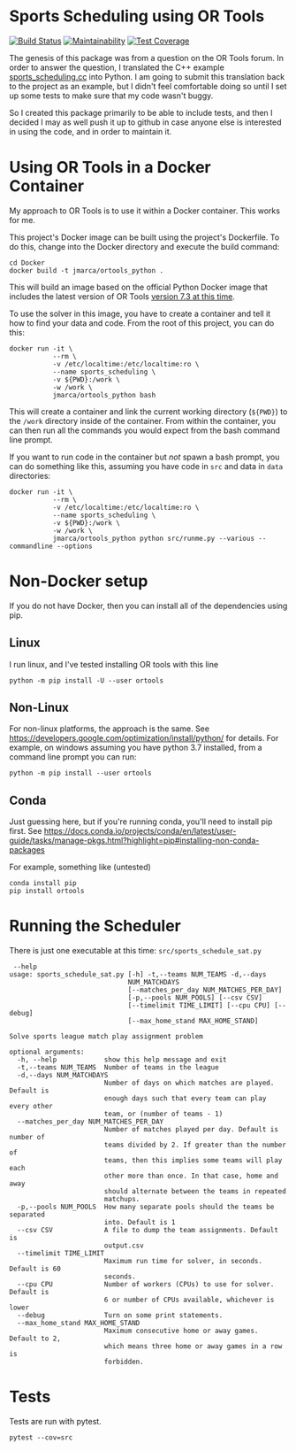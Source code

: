 # Sports Scheduling using OR Tools

[![Build Status](https://travis-ci.org/jmarca/sports_scheduling.svg?branch=master)](https://travis-ci.org/jmarca/sports_scheduling)
[![Maintainability](https://api.codeclimate.com/v1/badges/d8a7d84efe5ec1bbce06/maintainability)](https://codeclimate.com/github/jmarca/sports_scheduling/maintainability)
[![Test Coverage](https://api.codeclimate.com/v1/badges/d8a7d84efe5ec1bbce06/test_coverage)](https://codeclimate.com/github/jmarca/sports_scheduling/test_coverage)

The genesis of this package was from a question on the OR Tools
forum.  In order to answer the question, I translated the C++ example
[sports_scheduling.cc](https://github.com/google/or-tools/blob/stable/examples/cpp/sports_scheduling_sat.cc)
into Python.  I am going to submit this translation back to the
project as an example, but I didn't feel comfortable doing so until I
set up some tests to make sure that my code wasn't buggy.

So I created this package primarily to be able to include tests, and
then I decided I may as well push it up to github in case anyone else
is interested in using the code, and in order to maintain it.

# Using OR Tools in a Docker Container

My approach to OR Tools is to use it within a Docker container.  This
works for me.

This project's Docker image can be built using the project's Dockerfile.  To do this, change into the
Docker directory and execute the build command:

```
cd Docker
docker build -t jmarca/ortools_python .
```

This will build an image based on the official Python Docker image
that includes the latest version of OR Tools [version 7.3 at this
time](https://github.com/google/or-tools/releases/tag/v7.3).

To use the solver in this image, you have to create a container and
tell it how to find your data and code.  From the root of this
project, you can do this:

```
docker run -it \
           --rm \
	       -v /etc/localtime:/etc/localtime:ro \
           --name sports_scheduling \
           -v ${PWD}:/work \
           -w /work \
           jmarca/ortools_python bash
```

This will create a container and link the current working directory
(`${PWD}`) to the `/work` directory inside of the container.  From
within the container, you can then run all the commands you would
expect from the bash command line prompt.

If you want to run code in the container but *not* spawn a bash
prompt, you can do something like this, assuming you have code in
`src` and data in `data` directories:


```
docker run -it \
           --rm \
	       -v /etc/localtime:/etc/localtime:ro \
           --name sports_scheduling \
           -v ${PWD}:/work \
           -w /work \
           jmarca/ortools_python python src/runme.py --various --commandline --options
```

# Non-Docker setup

If you do not have Docker, then you can install all of the
dependencies using pip.

## Linux

I run linux, and I've tested installing OR tools with this line

```
python -m pip install -U --user ortools
```

## Non-Linux

For non-linux platforms, the approach is the same.  See
https://developers.google.com/optimization/install/python/ for
details.  For example, on windows assuming you have python 3.7
installed, from a command line prompt you can run:

```
python -m pip install --user ortools
```

## Conda

Just guessing here, but if you're running conda, you'll need to
install pip first.  See https://docs.conda.io/projects/conda/en/latest/user-guide/tasks/manage-pkgs.html?highlight=pip#installing-non-conda-packages

For example, something like (untested)
```
conda install pip
pip install ortools
```

# Running the Scheduler

There is just one executable at this time:
`src/sports_schedule_sat.py`

```
 --help
usage: sports_schedule_sat.py [-h] -t,--teams NUM_TEAMS -d,--days
                              NUM_MATCHDAYS
                              [--matches_per_day NUM_MATCHES_PER_DAY]
                              [-p,--pools NUM_POOLS] [--csv CSV]
                              [--timelimit TIME_LIMIT] [--cpu CPU] [--debug]
                              [--max_home_stand MAX_HOME_STAND]

Solve sports league match play assignment problem

optional arguments:
  -h, --help            show this help message and exit
  -t,--teams NUM_TEAMS  Number of teams in the league
  -d,--days NUM_MATCHDAYS
                        Number of days on which matches are played. Default is
                        enough days such that every team can play every other
                        team, or (number of teams - 1)
  --matches_per_day NUM_MATCHES_PER_DAY
                        Number of matches played per day. Default is number of
                        teams divided by 2. If greater than the number of
                        teams, then this implies some teams will play each
                        other more than once. In that case, home and away
                        should alternate between the teams in repeated
                        matchups.
  -p,--pools NUM_POOLS  How many separate pools should the teams be separated
                        into. Default is 1
  --csv CSV             A file to dump the team assignments. Default is
                        output.csv
  --timelimit TIME_LIMIT
                        Maximum run time for solver, in seconds. Default is 60
                        seconds.
  --cpu CPU             Number of workers (CPUs) to use for solver. Default is
                        6 or number of CPUs available, whichever is lower
  --debug               Turn on some print statements.
  --max_home_stand MAX_HOME_STAND
                        Maximum consecutive home or away games. Default to 2,
                        which means three home or away games in a row is
                        forbidden.
```


# Tests

Tests are run with pytest.

```
pytest --cov=src
```
